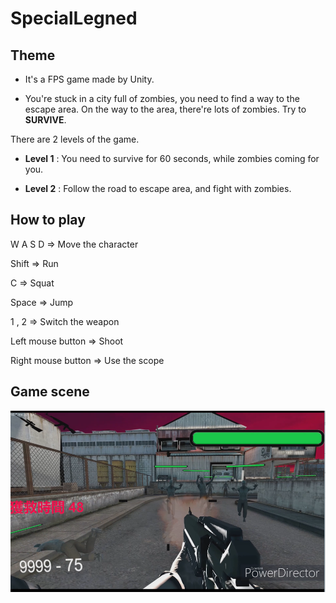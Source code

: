 # SpecialLegned

## Theme

- It's a FPS game made by Unity.

- You're stuck in a city full of zombies, you need to find a way to the escape area. On the way to the area, there're lots of zombies. Try to **SURVIVE**.

There are 2 levels of the game.

- **Level 1** : You need to survive for 60 seconds, while zombies coming for you.

- **Level 2** : Follow the road to escape area, and fight with zombies.


## How to play
W A S D => Move the character

Shift => Run

C => Squat

Space => Jump

1 , 2 => Switch the weapon

Left mouse button => Shoot

Right mouse button => Use the scope

## Game scene

 ![image](https://raw.githubusercontent.com/fancyshon/UnityProject_FPSGame/main/RdImg/Scene.png)